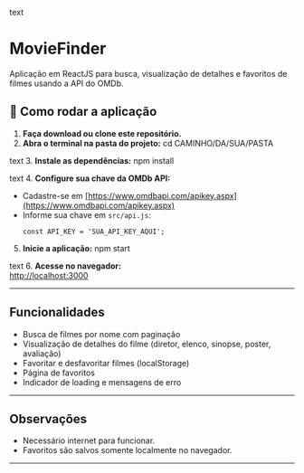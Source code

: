 text
# MovieFinder

Aplicação em ReactJS para busca, visualização de detalhes e favoritos de filmes usando a API do OMDb.

## 🚀 Como rodar a aplicação

1. **Faça download ou clone este repositório.**
2. **Abra o terminal na pasta do projeto:**
cd CAMINHO/DA/SUA/PASTA

text
3. **Instale as dependências:**
npm install

text
4. **Configure sua chave da OMDb API:**
- Cadastre-se em [https://www.omdbapi.com/apikey.aspx](https://www.omdbapi.com/apikey.aspx)
- Informe sua chave em `src/api.js`:
  ```
  const API_KEY = 'SUA_API_KEY_AQUI';
  ```
5. **Inicie a aplicação:**
npm start

text
6. **Acesse no navegador:**  
[http://localhost:3000](http://localhost:3000)

---

## Funcionalidades

- Busca de filmes por nome com paginação
- Visualização de detalhes do filme (diretor, elenco, sinopse, poster, avaliação)
- Favoritar e desfavoritar filmes (localStorage)
- Página de favoritos
- Indicador de loading e mensagens de erro

---

## Observações

- Necessário internet para funcionar.
- Favoritos são salvos somente localmente no navegador.

---